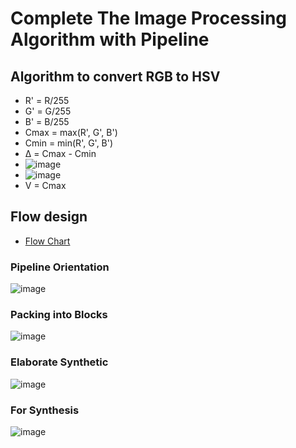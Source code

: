 # Complete The Image Processing Algorithm with Pipeline
## Algorithm to convert RGB to HSV
* R' = R/255
* G' = G/255
* B' = B/255
* Cmax = max(R', G', B')
* Cmin = min(R', G', B')
* Δ = Cmax - Cmin
* ![image](https://user-images.githubusercontent.com/80138548/113434889-f91e5d80-940b-11eb-82f7-004fe3b9b900.png)
* ![image](https://user-images.githubusercontent.com/80138548/113434896-fde31180-940b-11eb-8170-3626a8279cb4.png)
* V = Cmax
## Flow design
* [Flow Chart](https://app.diagrams.net/?fbclid=IwAR1fjrVOX3SCWkY1vKT1b3HXc2fjLFqlScDW--JnYbSywBPbDvmcMNB186E#G1GxThnxqGejAUG-dMLXlUXjfQ_eMaO8ab) 
### Pipeline Orientation
![image](https://user-images.githubusercontent.com/80138548/113431291-b8bbe100-9405-11eb-93aa-03c0dd85bb64.png)
### Packing into Blocks
![image](https://user-images.githubusercontent.com/80138548/113432068-ece3d180-9406-11eb-98e3-e2a460aab881.png)
### Elaborate Synthetic 
![image](https://user-images.githubusercontent.com/80138548/113461142-95b12180-9445-11eb-9ca9-5432f60a4a54.png)
### For Synthesis
![image](https://user-images.githubusercontent.com/80138548/113461175-ba0cfe00-9445-11eb-9ca2-867d5772ed05.png)

